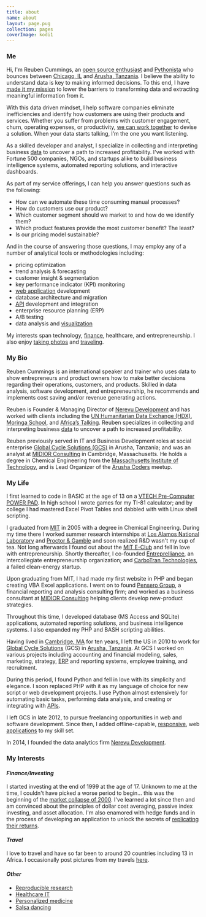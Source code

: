 ```yaml
---
title: about
name: about
layout: page.pug
collection: pages
coverImage: kodi1
---
```


### Me

Hi, I'm Reuben Cummings, an [open source enthusiast](/blog/) and [Pythonista](/tagged/python/)
who bounces between [Chicago, IL](//goo.gl/maps/98QbKDXjsD42) and [Arusha, Tanzania](//goo.gl/maps/33NnTaeekys). I believe the ability to understand data is key to making informed decisions. To this end, I have [made it my mission](/portfolio/) to lower the barriers to transforming data and extracting meaningful information from it.

With this data driven mindset, I help software companies eliminate inefficiencies and identify how customers are using their products and services. Whether you suffer from problems with customer engagement, churn, operating expenses, or productivity, [we can work together](/contact/) to devise a solution. When your data starts talking, I’m the one you want listening.<!-- more -->

As a skilled developer and analyst, I specialize in collecting and interpreting business [data](/tagged/data/) to uncover a path to increased profitability. I've worked with Fortune 500 companies, NGOs, and startups alike to build business intelligence systems, automated reporting solutions, and interactive dashboards.

As part of my service offerings, I can help you answer questions such as the following:

  - How can we automate these time consuming manual processes?
  - How do customers use our product?
  - Which customer segment should we market to and how do we identify them?
  - Which product features provide the most customer benefit? The least?
  - Is our pricing model sustainable?

And in the course of answering those questions, I may employ any of a number of analytical tools or methodologies including:

  - pricing optimization
  - trend analysis & forecasting
  - customer insight & segmentation
  - key performance indicator (KPI) monitoring
  - [web application](/tagged/app/) development
  - database architecture and migration
  - [API](/tagged/api/) development and integration
  - enterprise resource planning (ERP)
  - A/B testing
  - data analysis and [visualization](/tagged/visualization/)

My interests span technology, [finance](/tagged/finance/), healthcare, and entrepreneurship. I also enjoy [taking photos](/gallery/) and [traveling](/tagged/travel/).

### My Bio

Reuben Cummings is an international speaker and trainer who uses data to show entrepreneurs and product owners how to make better decisions regarding their operations, customers, and products. Skilled in data analysis, software development, and entrepreneurship, he recommends and implements cost saving and/or revenue generating actions.

Reuben is Founder & Managing Director of [Nerevu Development](//nerevu.com) and has worked with clients including the [UN Humanitarian Data Exchange (HDX)](//data.humdata.org), [Moringa School](//moringaschool.com), and [Africa’s Talking](//www.africastalking.com/). Reuben specializes in collecting and interpreting business [data](/tagged/data/) to uncover a path to increased profitability.

Reuben previously served in IT and Business Development roles at social enterprise [Global Cycle Solutions (GCS)](//www.gcstz.com) in Arusha, Tanzania; and was an analyst at [MIDIOR Consulting](//www.midior.com/) in Cambridge, Massachusetts. He holds a degree in Chemical Engineering from the [Massachusetts Institute of Technology](//web.mit.edu/), and is Lead Organizer of the [Arusha Coders](//groups.google.com/forum/#!forum/arusha-coders) meetup.

### My Life

I first learned to code in BASIC at the age of 13 on a [VTECH Pre-Computer POWER PAD](//www.google.com/search?q=vtech+pre+computer+powerpad). In high school I wrote games for my TI-81 calculator; and by college I had mastered Excel Pivot Tables and dabbled with with Linux shell scripting.

I graduated from [MIT](//web.mit.edu/) in 2005 with a degree in Chemical Engineering. During my time there I worked summer research internships at [Los Alamos National Laboratory](//www.lanl.gov) and [Proctor & Gamble](//www.pg.com) and soon realized R&D wasn't my cup of tea. Not long afterwards I found out about the [MIT E-Club](//web.mit.edu/e-club/) and fell in love with entrepreneurship. Shortly thereafter, I co-founded [Entreprelliance](//web.archive.org/web/20130531011213/http://entreprelliance.com/), an intercollegiate entrepreneurship organization; and [CarboTran Technologies](//www.google.com/search?q=carbotran+technologies), a failed clean-energy startup.

Upon graduating from MIT, I had made my first website in PHP and began creating VBA Excel applications. I went on to found [Pensero Group](//web.archive.org/web/20080328035051/http://www.pensero.com/), a financial reporting and analysis consulting firm; and worked as a business consultant at [MIDIOR Consulting](//www.midior.com/) helping clients develop new-product strategies.

Throughout this time, I developed database (MS Access and SQLite) applications, automated reporting solutions, and business intelligence systems. I also expanded my PHP and BASH scripting abilities.

Having lived in [Cambridge, MA](//en.wikipedia.org/wiki/Cambridge,_Massachusetts) for ten years, I left the US in 2010 to work for [Global Cycle Solutions](//www.gcstz.com) (GCS) in [Arusha, Tanzania](//en.wikipedia.org/wiki/Arusha). At GCS I worked on various projects including accounting and financial modeling, sales, marketing, strategy, [ERP](//en.wikipedia.org/wiki/Enterprise_resource_planning) and reporting systems, employee training, and recruitment.

During this period, I found Python and fell in love with its simplicity and elegance. I soon replaced PHP with it as my language of choice for new script or web development projects. I use Python almost extensively for automating basic tasks, performing data analysis, and creating or integrating with [APIs](/tagged/api/).

I left GCS in late 2012, to pursue freelancing opportunities in web and software development. Since then, I added offline-capable, [responsive](//en.wikipedia.org/wiki/Responsive_web_design), web [applications](/tagged/app/) to my skill set.

In 2014, I founded the data analytics firm [Nerevu Development](//nerevu.com).

### My Interests

#### _Finance/Investing_

I started investing at the end of 1999 at the age of 17. Unknown to me at the time, I couldn't have picked a worse period to begin… this was the beginning of the [market collapse of 2000](//en.wikipedia.org/wiki/Dot-com_bubble). I've learned a lot since then and am convinced about the principles of dollar cost averaging, passive index investing, and asset allocation. I'm also enamored with hedge funds and in the process of developing an application to unlock the secrets of [replicating their returns](//en.wikipedia.org/wiki/Hedge_fund_replication).

#### _Travel_

I love to travel and have so far been to around 20 countries including 13 in Africa. I occasionally post pictures from my travels [here](/gallery/).

#### _Other_

* [Reproducible research](//cran.r-project.org/web/views/ReproducibleResearch.html)
* [Healthcare IT](//en.wikipedia.org/wiki/Electronic_health_record)
* [Personalized medicine](//en.wikipedia.org/wiki/Personalized_medicine)
* [Salsa dancing](//www.google.com/search?q=Salsa&tbm=vid)
